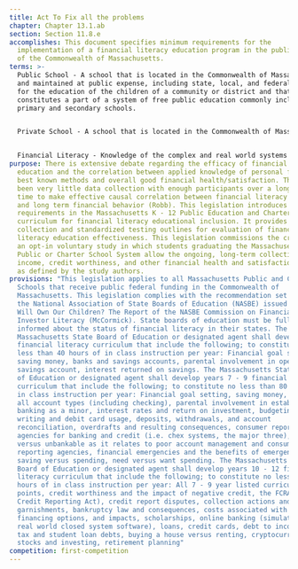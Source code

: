 ```yaml
---
title: Act To Fix all the problems
chapter: Chapter 13.1.ab
section: Section 11.8.e
accomplishes: This document specifies minimum requirements for the
  implementation of a financial literacy education program in the public schools
  of the Commonwealth of Massachusetts.
terms: >-
  Public School - A school that is located in the Commonwealth of Massachusetts
  and maintained at public expense, including state, local, and federal funding,
  for the education of the children of a community or district and that
  constitutes a part of a system of free public education commonly including
  primary and secondary schools. 


  Private School - A school that is located in the Commonwealth of Massachusetts and privately funded through parent paid tuition charges or sponsored by organizations of specific religious, cultural, ethnic, or other non-inclusive class demographics. Characterized by no allocation of public funds, no requirement to accept enrollment from the public, conflicting interest in separation of church and state matters. Curriculum - The aggregate of courses of study given in public schools. 


  Financial Literacy - Knowledge of the complex and real world systems involved in managing money on a daily basis, credit and credit worthiness, savings, budgeting, investments.
purpose: There is extensive debate regarding the efficacy of financial literacy
  education and the correlation between applied knowledge of personal finance
  best known methods and overall good financial health/satisfaction. There has
  been very little data collection with enough participants over a long enough
  time to make effective causal correlation between financial literacy education
  and long term financial behavior (Robb). This legislation introduces general
  requirements in the Massachusetts K - 12 Public Education and Charter School
  curriculum for financial literacy educational inclusion. It provides data
  collection and standardized testing outlines for evaluation of financial
  literacy education effectiveness. This legislation commissions the creation of
  an opt-in voluntary study in which students graduating the Massachusetts
  Public or Charter School System allow the ongoing, long-term collection of
  income, credit worthiness, and other financial health and satisfaction metrics
  as defined by the study authors.
provisions: "This legislation applies to all Massachusetts Public and Charter
  Schools that receive public federal funding in the Commonwealth of
  Massachusetts. This legislation complies with the recommendation set forth by
  the National Association of State Boards of Education (NASBE) issued in Who
  Will Own Our Children? The Report of the NASBE Commission on Financial and
  Investor Literacy (McCormick). State boards of education must be fully
  informed about the status of financial literacy in their states. The
  Massachusetts State Board of Education or designated agent shall develop K - 6
  financial literacy curriculum that include the following; to constitute no
  less than 40 hours of in class instruction per year: Financial goal setting,
  saving money, banks and savings accounts, parental involvement in opening a
  savings account, interest returned on savings. The Massachusetts State Board
  of Education or designated agent shall develop years 7 - 9 financial literacy
  curriculum that include the following; to constitute no less than 80 hours of
  in class instruction per year: Financial goal setting, saving money, banks and
  all account types (including checking), parental involvement in establishing
  banking as a minor, interest rates and return on investment, budgeting, check
  writing and debit card usage, deposits, withdrawals, and account
  reconciliation, overdrafts and resulting consequences, consumer reporting
  agencies for banking and credit (i.e. chex systems, the major three), bankable
  versus unbankable as it relates to poor account management and consumer
  reporting agencies, financial emergencies and the benefits of emergency funds,
  saving versus spending, need versus want spending. The Massachusetts State
  Board of Education or designated agent shall develop years 10 - 12 financial
  literacy curriculum that include the following; to constitute no less than 120
  hours of in class instruction per year: All 7 - 9 year listed curriculum
  points, credit worthiness and the impact of negative credit, the FCRA (Fair
  Credit Reporting Act), credit report disputes, collection actions and
  garnishments, bankruptcy law and consequences, costs associated with college,
  financing options, and impacts, scholarships, online banking (simulated with
  real world closed system software), loans, credit cards, debt to income ratio,
  tax and student loan debts, buying a house versus renting, cryptocurrencies,
  stocks and investing, retirement planning"
competition: first-competition
---
```

